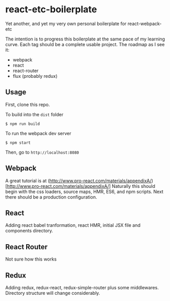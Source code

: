 # react-etc-boilerplate
Yet another, and yet my very own personal boilerplate for react-webpack-etc

The intention is to progress this boilerplate at the same pace of my learning curve. Each tag should be a complete usable project. The roadmap as I see it:
- webpack
- react
- react-router
- flux (probably redux)

## Usage
First, clone this repo.

To build into the `dist` folder
```shell
$ npm run build
```

To run the webpack dev server
```shell
$ npm start
```

Then, go to `http://localhost:8080`

## Webpack
A great tutorial is at (http://www.pro-react.com/materials/appendixA/)[http://www.pro-react.com/materials/appendixA/]
Naturally this should begin with the css loaders, source maps, HMR, ES6, and npm scripts.
Next there should be a production configuration.

## React
Adding react babel tranformation, react HMR, initial JSX file and components directory.

## React Router
Not sure how this works

## Redux
Adding redux, redux-react, redux-simple-router plus some middlewares. Directory structure will change considerably.

